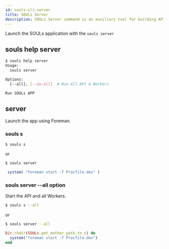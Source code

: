 ```yaml
---
id: souls-cli-server
title: SOULs Server
description: SOULs Server command is an auxiliary tool for building API server
---
```


Launch the SOULs application with the `souls server`

## souls help server

```bash
$ souls help server
Usage:
  souls server

Options:
  [--all], [--no-all]  # Run All API & Workers

Run SOULs APP
```

## server

Launch the app using Foreman.

### souls s

```bash
$ souls s
```

or

```bash
$ souls server
```

```ruby
 system( "foreman start -f Procfile.dev" )
```

### souls server --all option

Start the API and all Workers.

```bash
$ souls s --all
```

or

```bash
$ souls server --all
```

```ruby
Dir.chdir(SOULs.get_mother_path.to_s) do
  system("foreman start -f Procfile.dev")
end
```
